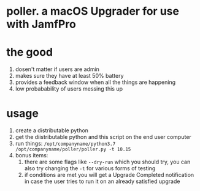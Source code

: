 # poller. a macOS Upgrader for use with JamfPro
# the good
1. dosen't matter if users are admin
2. makes sure they have at least 50% battery
3. provides a feedback window when all the things are happening
4. low probabability of users messing this up

# usage
1. create a distributable python
2. get the diistributable python and this script on the end user computer
3. run things: `/opt/companyname/python3.7 /opt/companyname/poller/poller.py -t 10.15`
4. bonus items: 
    1. there are some flags like `--dry-run` which you should try, you can also try changing the `-t` for various forms of testing
    2. if conditions are met you will get a Upgrade Completed notification in case the user tries to run it on an already satisfied upgrade
    

